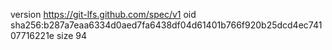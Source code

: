 version https://git-lfs.github.com/spec/v1
oid sha256:b287a7eaa6334d0aed7fa6438df04d61401b766f920b25dcd4ec74107716221e
size 94
